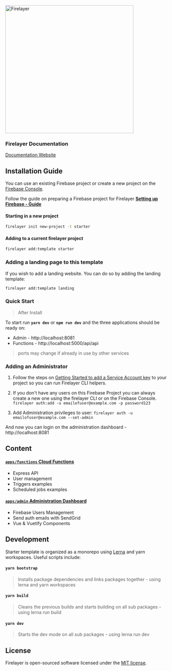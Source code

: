 <a href="https://firelayer.io/">
  <img src="https://user-images.githubusercontent.com/3942799/78354854-884c2780-75a4-11ea-9882-a716e2095e98.png" alt="Firelayer" width="400" />
</a>

<br/>

### Firelayer Documentation

[Documentation Website](https://firelayer.io/docs)

## Installation Guide
You can use an existing Firebase project or create a new project on the [Firebase Console](https://console.firebase.google.com).

Follow the guide on preparing a Firebase project for Firelayer
**[Setting up Firebase - Guide](https://firelayer.io/docs/setting-up-firebase)**

#### Starting in a new project
```sh
firelayer init new-project -t starter
```

#### Adding to a current firelayer project
```sh
firelayer add:template starter
```

### Adding a landing page to this template
If you wish to add a landing website. You can do so by adding the landing template:
```sh
firelayer add:template landing
```

### Quick Start
> After Install

To start run **`yarn dev`** or **`npm run dev`** and the three applications should be ready on:
- Admin - http://localhost:8081
- Functions - http://localhost:5000/api/api
> ports may change if already in use by other services

### Adding an Administrator
1. Follow the steps on [Getting Started to add a Service Account key](https://firelayer.io/docs/getting-started#get-the-firebase-service-account-key) to your project so you can run Firelayer CLI helpers.

2. If you don't have any users on this Firebase Project you can always create a new one using the firelayer CLI or on the Firebase Console.
`firelayer auth:add -u emailofuser@example.com -p password123`

3. Add Administration privileges to user:
`firelayer auth -u emailofuser@example.com --set-admin`

And now you can login on the administration dashboard - http://localhost:8081

## Content

#### [`apps/functions` Cloud Functions](/apps/functions/README.md)
- Express API
- User management
- Triggers examples
- Scheduled jobs examples

#### [`apps/admin` Administration Dashboard](/apps/admin/README.md)
- Firebase Users Management
- Send auth emails with SendGrid
- Vue & Vuetify Components

## Development

Starter template is organized as a monorepo using [Lerna](https://lerna.js.org/) and yarn workspaces. Useful scripts include:

#### `yarn bootstrap`
> Installs package dependencies and links packages together - using lerna and yarn workspaces

#### `yarn build`
> Cleans the previous builds and starts building on all sub packages - using lerna run build

#### `yarn dev`
> Starts the dev mode on all sub packages - using lerna run dev

## License

Firelayer is open-sourced software licensed under the [MIT license](https://github.com/firelayer/firelayer/blob/master/LICENSE).
